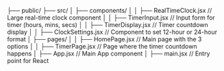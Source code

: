 ├── public/
├── src/
│   ├── components/
│   │   ├── RealTimeClock.jsx    // Large real-time clock component
│   │   ├── TimerInput.jsx       // Input form for timer (hours, mins, secs)
│   │   ├── TimerDisplay.jsx     // Timer countdown display
│   │   ├── ClockSettings.jsx    // Component to set 12-hour or 24-hour format
│   ├── pages/
│   │   ├── HomePage.jsx         // Main page with the 3 options
│   │   ├── TimerPage.jsx        // Page where the timer countdown happens
│   ├── App.jsx                  // Main App component
│   ├── main.jsx                 // Entry point for React